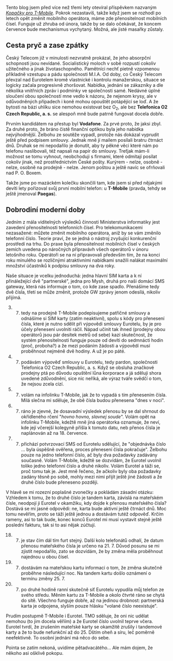 <!-- dcterms:identifier = riderweblog#228 -->
<!-- dcterms:title = Kopačky pro Eurotel -->
<!-- dcterms:abstract = Tento blog jsem před více než třemi lety otevíral příspěvkem nazvaným Kopačky pro T-Mobile. Pokrok nezastavíš, takže když jsem se rozhodl po letech opět změnit mobilního operátora, máme zde přenositelnost mobilních čísel. Funguje už zhruba od února, takže by se dalo očekávat, že koncem července bude mechanismus vychytaný. Možná, ale jisté masařky zůstaly. -->
<!-- np9:categoryId = 2 -->
<!-- x4w:category = Lidé a jiná zvěř -->
<!-- np9:authorId = 1 -->
<!-- np9:authorEmail = michal.valasek@altairis.cz -->
<!-- dcterms:creator = Michal Altair Valášek -->
<!-- dcterms:created = 2006-07-21T09:13:26.547+02:00 -->
<!-- dcterms:date = 2006-07-21T09:13:26.547+02:00 -->

Tento blog jsem před více než třemi lety otevíral příspěvkem nazvaným *[Kopačky pro T-Mobile](https://www.weblog.rider.cz/Articles/2-kopacky-pro-t-mobile.aspx)*. Pokrok nezastavíš, takže když jsem se rozhodl po letech opět změnit mobilního operátora, máme zde přenositelnost mobilních čísel. Funguje už zhruba od února, takže by se dalo očekávat, že koncem července bude mechanismus vychytaný. Možná, ale jisté masařky zůstaly.

## Cesta pryč a zase zpátky

Český Telecom již v minulosti nezvratně prokázal, že jeho absorpční schopnosti jsou nevídané. Socialistický moloch v sobě rozpustí cokoliv užitečného a jinak životaschopného. Pamětníci nechť pietně vzpomenou příkladně vzestupu a pádu společnosti M.I.A. Od doby, co Český Telecom převzal nad Eurotelem kromě vlastnické i kontrolu manažerskou, situace se logicky začala progresivně zhoršovat. Nabídka, jednání se zákazníky a dle několika vnitřních zpráv i podmínky ve společnosti samé. Nedávné úplné sloučení obou společností mne vedlo k názoru, že nejenom krysy, ale v odůvodněných případech i koně mohou opouštět potápějící se loď. A že bytosti na bázi uhlíku sice nemohou existovat bez O<sub>2</sub>, ale bez **Telefonica O2 Czech Republic, a. s.** se alespoň mně bude patrně fungovat docela dobře.

Prvním kandidátem na přestup byl **Vodafone**. Za prvé proto, že jaksi zbyl. Za druhé proto, že bráno čistě finanční optikou byla jeho nabídka nejvýhodnější. Želbohu ze soutěže vypadl, protože nás dokázal vyprudit ještě před podpisem smlouvy. Jednak mně jí mailem posílali bratru čtrnáct dnů. Druhak se mi nepodařilo je donutit, aby ty pěkné věci které nám po telefonu naslibovali, též napsali na papír do smlouvy. Treťjak mám-li možnost se tomu vyhnout, neobchoduji s firmami, které odmítají posílat cokoliv jinak, než prostřednictvím České pošty. Kurýrem - nelze, osobně - nelze, osobně na prodejně - nelze. Jenom poštou a ještě navíc se ofrňovali nad P. O. Boxem.

Takže jsme po mazáckém kolečku skončili tam, kde jsem si před nějakými devíti lety pořizoval svůj první mobilní telefon: u **T-Mobile** (pravda, tehdy se ještě jmenoval **Paegas**).

## Dobrodiní moderní doby

Jedním z mála viditelných výsledků činnosti Ministerstva informatiky jest zavedení přenositelnosti telefonních čísel. Pro telekomunikacemi nezasažené: můžete změnit mobilního operátora, aniž by se vám změnilo telefonní číslo. Teorie praví, že se jedná o nástroj zvyšující konkurenční prostředí na trhu. Do praxe byla přenositelnost mobilních čísel v českých zemích uvedena po náročných přípravávh všech operátorů v únoru letošního roku. Operátoři se na ni připravovali především tím, že na konci roku minulého se rozličnými atraktivními nabídkami snažili nalákat maximální množství účastníků k podpisu smlouvy na dva roky. 

Naše situace je vcelku jednoduchá: jedna hlavní SIM karta a k ní přináležející dvě "partnerské", jedna pro Mysh, druhá pro naši domácí SMS gateway, která nás informuje o tom, co kde zase spadlo. Přenášíme tedy dvě čísla, třetí se může změnit, protože GW zprávy jenom odesílá, nikoliv přijímá.

3. 7. tedy na prodejně T-Mobile podepisujeme patřičné smlouvy a odnášíme si SIM karty (zatím neaktivní), spolu s kódy pro přenesení čísla, které je nutno sdělit při výpovědi smlouvy Eurotelu, by je pro účely přenesení uvolniti ráčil. Nápad učinit tak ihned (prodejny obou operátorů jsou pár desítek metrů od sebe) kazí skutečnost, že systém přenositelnosti funguje pouze od devíti do sedmnácti hodin (proč, proboha?) a že mezi podáním žádosti a výpovědí musí proběhnout nejméně dvě hodiny. A už je po páté.

4. 7. podávám výpověď smlouvy u Eurotelu, tedy pardon, společnosti Telefonica O2 Czech Republic, a. s. Když se obsluha značkové prodejny ptá po důvodu opuštění lůna korporace a já sděluji shora uvedené zdůvodnění, sice nic neříká, ale výraz tváře svědčí o tom, že nejsou zcela cizí.

10. 7. volám na infolinku T-Mobile, jak že to vypadá s tím přenesením čísla. Milá slečna mi sděluje, že obě čísla budou přenesena "dnes v noci".

11. 7. ráno je zjevné, že dosavadní výsledek přenosu by se dal shrnout do okřídleného rčení "*hovno hovno, slavnej soude*". Volám opět na infolinku T-Mobile, kdežtě mně jiná operátorka oznamuje, že neví, kde její včerejší kolegyně přišla k tomuto datu, neb přenos čísla je naplánován až na 18. července.

17. 7. přichází potvrzovací SMS od Eurotelu sdělující, že "objednávka číslo ... byla úspěšně ověřena, proces přenesení čísla pokračuje". Želbohu pouze na jedno telefonní číslo, ač byly dva požadavky zadávány současně. Volám T-Mobile, kdežtě se dozvídám, že Eurotel uvolnil toliko jedno telefonní číslo a druhé nikoliv. Volám Eurotel a táži se, proč tomu tak je. Jest mně řečeno, že ačkoliv byly oba požadavky zadány těsně po sobě, mohly mezi nimi přijít ještě jiné žádosti a že druhé číslo bude přeneseno později.

V hlavě se mi rozezní poplašné zvonečky a pokládám zásadní otázku: Vzhledem k tomu, že to druhé číslo je tandem karta, závislá na mateřském čísle, neodpojí ji Eurotel v okamžiku, kdy dojde k přenosu mateřského čísla? Dostává se mi jasné odpovědi: ne, karta bude aktivní ještě čtrnáct dnů. Moc tomu nevěřím, proto se táži ještě jednou a dostávám tutéž odpověď. Krčím rameny, asi to tak bude, konec konců Eurotel mi musí vystavit stejně ještě poslední fakturu, tak si to asi nějak zúčtují.

18. 7. je stav čím dál tím furt stejný. Další kolo telefonátů odhalí, že datum přenosu mateřského čísla je určeno na 21. 7. Důvod posunu se mi zjistit nepodařilo, zato se dozvídám, že by změna měla proběhnout najednou u obou čísel.

20. 7. dostávám na mateřskou kartu informaci o tom, že změna skutečně proběhne následující noc. Na tandem kartu došlo oznámení o termínu změny 25. 7.

21. 7. po druhé hodině ranní skutečně síť Eurotelu vypudila můj telefon ze svého středu. Měním kartu za T-Mobile a okolo čtvrté ráno se chytá do sítě. Všechno funguje dobře, až na jedinou drobnost: partnerská karta je odpojena, slyším pouze hlásku "volané číslo neexistuje".

Prudím postupmě T-Mobile i Eurotel. TMO sděluje, že oni nic udělat nemohou (to jim docela věříím) a že Eurotel číslo uvolnil teprve včera. Eurotel tvrdí, že zrušením mateřské karty se okamžitě zrušily i tandemové karty a že to bude nefunkční až do 25. Dštím oheň a síru, leč poměrně neefektivně. To osobní jednání má něco do sebe.

Pointa se zatím nekoná, uvidíme pětadvacátého... Ale mám dojem, že někoho asi ošklivě pokopu.
